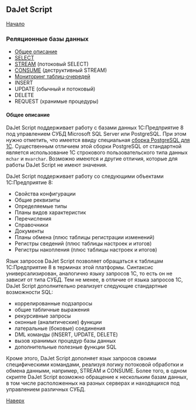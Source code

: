 ## DaJet Script

[Начало](https://github.com/zhichkin/dajet/tree/main/doc/dajet-script/README.md)

### Реляционные базы данных
- [Общее описание](#общее-описание)
- [SELECT](https://github.com/zhichkin/dajet/tree/main/doc/dajet-script/databases/select/README.md)
- [STREAM](https://github.com/zhichkin/dajet/tree/main/doc/dajet-script/databases/stream/README.md) (потоковый SELECT)
- [CONSUME](https://github.com/zhichkin/dajet/tree/main/doc/dajet-script/databases/consume/README.md) (деструктивный STREAM)
- [Мониторинг таблиц-очередей](https://github.com/zhichkin/dajet/tree/main/doc/dajet-script/databases/queue-monitor/README.md)
- INSERT
- UPDATE (обычный и потоковый)
- DELETE
- REQUEST (хранимые процедуры)

#### Общее описание

DaJet Script поддерживает работу с базами данных 1С:Предприятие 8 под управлением СУБД Microsoft SQL Server или PostgreSQL. При этом нужно отметить, что имеется ввиду специальная [сборка PostgreSQL для 1С](https://v8.1c.ru/tekhnologii/systemnye-trebovaniya-1s-predpriyatiya-8/subd-postgresql/). Существенным отличием этой сборки PostgreSQL от стандартной является использование 1С строкового пользовательского типа данных ```mchar``` и ```mvarchar```. Возможно имеются и другие отличия, которые для работы DaJet Script не имеют значения.

DaJet Script поддерживает работу со следующими объектами 1С:Предприятие 8:
- Свойства конфигурации
- Общие реквизиты
- Определяемые типы
- Планы видов характеристик
- Перечисления
- Справочники
- Документы
- Планы обмена (плюс таблицы регистрации изменений)
- Регистры сведений (плюс таблицы настроек и итогов)
- Регистры накопления (плюс таблицы настроек и итогов)

Язык запросов DaJet Script позволяет обращаться к таблицам 1С:Предприятие 8 в терминах этой платформы. Синтаксис универсализирован, аналогично языку запросов 1С, то есть он не зависит от типа СУБД. Тем не менее, в отличие от языка запросов 1С, DaJet Script дополнительно реализует следующие стандартные возможности SQL:
- коррелированные подзапросы
- общие табличные выражения
- рекурсивные запросы
- оконные (аналитические) функции
- латеральные (боковые) соединения
- DML команды (INSERT, UPDATE, DELETE)
- вызов хранимых процедур базы данных
- дополнительные полезные функции SQL

Кроме этого, DaJet Script дополняет язык запросов своими специфическими командами, реализуя логику потоковой обработки и обмена данными, например, STREAM и CONSUME. Более того, в одном скрипте DaJet Script возможно обращение к нескольким базам данных, в том числе расположенных на разных серверах и находящихся под управлением различных СУБД.

[Наверх](#реляционные-базы-данных)
